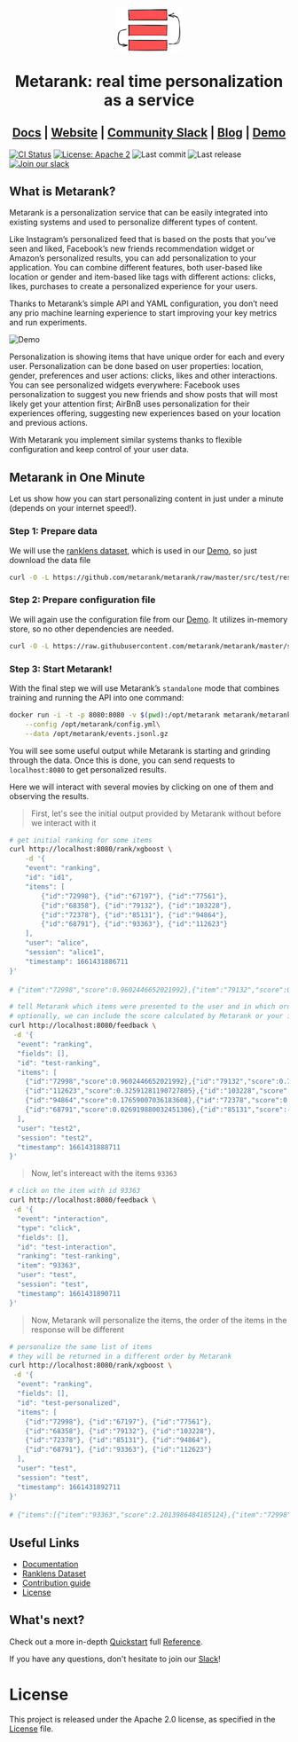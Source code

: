 <h1 align="center">
    <a style="text-decoration: none" href="https://www.metarank.ai">
      <img width="120" src="https://raw.githubusercontent.com/metarank/metarank/master/doc/img/logo.svg" />
      <p align="center">Metarank: real time personalization as a service</p>
    </a>
</h1>
<h2 align="center">
  <a href="https://docs.metarank.ai">Docs</a> | <a href="https://metarank.ai">Website</a> | <a href="https://metarank.ai/slack">Community Slack</a> | <a href="https://blog.metarank.ai">Blog</a> | <a href="https://demo.metarank.ai">Demo</a>
</h2>

[![CI Status](https://github.com/metarank/metarank/workflows/Tests/badge.svg)](https://github.com/metarank/metarank/actions)
[![License: Apache 2](https://img.shields.io/badge/License-Apache2-green.svg)](https://opensource.org/licenses/Apache-2.0)
![Last commit](https://img.shields.io/github/last-commit/metarank/metarank)
![Last release](https://img.shields.io/github/release/metarank/metarank)
[![Join our slack](https://img.shields.io/badge/Slack-join%20the%20community-blue?logo=slack&style=social)](https://metarank.ai/slack)


## What is Metarank?

Metarank is a personalization service that can be easily integrated into existing systems and used to personalize different types of content. 

Like Instagram’s personalized feed that is based on the posts that you’ve seen and liked, Facebook’s new friends recommendation widget or Amazon’s personalized results, you can add personalization to your application. You can combine different features, both user-based like location or gender and item-based like tags with different actions: clicks, likes, purchases to create a personalized experience for your users.

Thanks to Metarank’s simple API and YAML configuration, you don’t need any prio machine learning experience to start improving your key metrics and run experiments.

![Demo](./doc/img//demo.gif)

Personalization is showing items that have unique order for each and every user. Personalization can be done based on user properties: location, gender, preferences and user actions: clicks, likes and other interactions. You can see personalized widgets everywhere: Facebook uses personalization to suggest you new friends and show posts that will most likely get your attention first; AirBnB uses personalization for their experiences offering, suggesting new experiences based on your location and previous actions. 

With Metarank you implement similar systems thanks to flexible configuration and keep control of your user data.

## Metarank in One Minute

Let us show how you can start personalizing content in just under a minute (depends on your internet speed!). 

### Step 1: Prepare data

We will use the [ranklens dataset](https://github.com/metarank/ranklens), which is used in our [Demo](https://demo.metarank.ai), so just download the data file

```bash
curl -O -L https://github.com/metarank/metarank/raw/master/src/test/resources/ranklens/events/events.jsonl.gz
```

### Step 2: Prepare configuration file

We will again use the configuration file from our [Demo](https://demo.metarank.ai). It utilizes in-memory store, so no other dependencies are needed.


```bash
curl -O -L https://raw.githubusercontent.com/metarank/metarank/master/src/test/resources/ranklens/config.yml
```

### Step 3: Start Metarank!

With the final step we will use Metarank’s `standalone` mode that combines training and running the API into one command:

```bash
docker run -i -t -p 8080:8080 -v $(pwd):/opt/metarank metarank/metarank:latest standalone\
    --config /opt/metarank/config.yml\
    --data /opt/metarank/events.jsonl.gz
```

You will see some useful output while Metarank is starting and grinding through the data. Once this is done, you can send requests to `localhost:8080` to get personalized results.

Here we will interact with several movies by clicking on one of them and observing the results. 

> First, let's see the initial output provided by Metarank without before we interact with it

```bash
# get initial ranking for some items
curl http://localhost:8080/rank/xgboost \
    -d '{
    "event": "ranking",
    "id": "id1",
    "items": [
        {"id":"72998"}, {"id":"67197"}, {"id":"77561"},
        {"id":"68358"}, {"id":"79132"}, {"id":"103228"}, 
        {"id":"72378"}, {"id":"85131"}, {"id":"94864"}, 
        {"id":"68791"}, {"id":"93363"}, {"id":"112623"}
    ],
    "user": "alice",
    "session": "alice1",
    "timestamp": 1661431886711
}'

# {"item":"72998","score":0.9602446652021992},{"item":"79132","score":0.7819134441404151},{"item":"68358","score":0.33377910321385645},{"item":"112623","score":0.32591281190727805},{"item":"103228","score":0.31640256043322723},{"item":"77561","score":0.3040782705414116},{"item":"94864","score":0.17659007036183608},{"item":"72378","score":0.06164568676567339},{"item":"93363","score":0.058120639770243385},{"item":"68791","score":0.026919880032451306},{"item":"85131","score":-0.35794106000271037},{"item":"67197","score":-0.48735167237049154}
```

```bash
# tell Metarank which items were presented to the user and in which order from the previous request
# optionally, we can include the score calculated by Metarank or your internal retrieval system
curl http://localhost:8080/feedback \
 -d '{
  "event": "ranking",
  "fields": [],
  "id": "test-ranking",
  "items": [
    {"id":"72998","score":0.9602446652021992},{"id":"79132","score":0.7819134441404151},{"id":"68358","score":0.33377910321385645},
    {"id":"112623","score":0.32591281190727805},{"id":"103228","score":0.31640256043322723},{"id":"77561","score":0.3040782705414116},
    {"id":"94864","score":0.17659007036183608},{"id":"72378","score":0.06164568676567339},{"id":"93363","score":0.058120639770243385},
    {"id":"68791","score":0.026919880032451306},{"id":"85131","score":-0.35794106000271037},{"id":"67197","score":-0.48735167237049154}
  ],
  "user": "test2",
  "session": "test2",
  "timestamp": 1661431888711
}'
```

> Now, let's intereact with the items `93363`

```bash
# click on the item with id 93363
curl http://localhost:8080/feedback \
 -d '{
  "event": "interaction",
  "type": "click",
  "fields": [],
  "id": "test-interaction",
  "ranking": "test-ranking",
  "item": "93363",
  "user": "test",
  "session": "test",
  "timestamp": 1661431890711
}'
```

> Now, Metarank will personalize the items, the order of the items in the response will be different

```bash
# personalize the same list of items
# they will be returned in a different order by Metarank
curl http://localhost:8080/rank/xgboost \
 -d '{
  "event": "ranking",
  "fields": [],
  "id": "test-personalized",
  "items": [
    {"id":"72998"}, {"id":"67197"}, {"id":"77561"},
    {"id":"68358"}, {"id":"79132"}, {"id":"103228"}, 
    {"id":"72378"}, {"id":"85131"}, {"id":"94864"}, 
    {"id":"68791"}, {"id":"93363"}, {"id":"112623"}
  ],
  "user": "test",
  "session": "test",
  "timestamp": 1661431892711
}'

# {"items":[{"item":"93363","score":2.2013986484185124},{"item":"72998","score":1.1542776301073876},{"item":"68358","score":0.9828904282341605},{"item":"112623","score":0.9521647429731446},{"item":"79132","score":0.9258841742518286},{"item":"77561","score":0.8990921381835769},{"item":"103228","score":0.8990921381835769},{"item":"94864","score":0.7131600718467729},{"item":"68791","score":0.624462038351694},{"item":"72378","score":0.5269765094008626},{"item":"85131","score":0.29198666089255343},{"item":"67197","score":0.16412780810560743}]}
```

## Useful Links

* [Documentation](https://docs.metarank.ai)
* [Ranklens Dataset](https://github.com/metarank/ranklens)
* [Contribution guide](CONTRIBUTING.md)
* [License](LICENSE)

## What's next? 

Check out a more in-depth [Quickstart](/doc/quickstart/quickstart.md) full [Reference](/doc/installation.md). 

If you have any questions, don't hesitate to join our [Slack](https://communityinviter.com/apps/metarank/metarank)!


License
=====
This project is released under the Apache 2.0 license, as specified in the [License](LICENSE) file.
